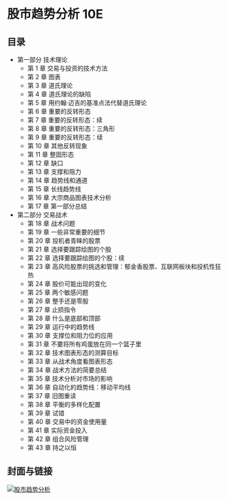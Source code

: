 # 股市趋势分析 10E

## 目录

- 第一部分 技术理论
  - 第 1 章 交易与投资的技术方法
  - 第 2 章 图表
  - 第 3 章 道氏理论
  - 第 4 章 道氏理论的缺陷
  - 第 5 章 用约翰·迈吉的基准点法代替道氏理论
  - 第 6 章 重要的反转形态
  - 第 7 章 重要的反转形态：续
  - 第 8 章 重要的反转形态：三角形
  - 第 9 章 重要的反转形态：续
  - 第 10 章 其他反转现象
  - 第 11 章 整固形态
  - 第 12 章 缺口
  - 第 13 章 支撑和阻力
  - 第 14 章 趋势线和通道
  - 第 15 章 长线趋势线
  - 第 16 章 大宗商品图表技术分析
  - 第 17 章 第一部分总结
- 第二部分 交易战术
  - 第 18 章 战术问题
  - 第 19 章 一些非常重要的细节
  - 第 20 章 投机者青睐的股票
  - 第 21 章 选择要跟踪绘图的个股
  - 第 22 章 选择要跟踪绘图的个股：续
  - 第 23 章 高风险股票的挑选和管理：郁金香股票、互联网板块和投机性狂热
  - 第 24 章 股价可能出现的变化
  - 第 25 章 两个敏感问题
  - 第 26 章 整手还是零股
  - 第 27 章 止损指令
  - 第 28 章 什么是底部和顶部
  - 第 29 章 运行中的趋势线
  - 第 30 章 支撑位和阻力位的应用
  - 第 31 章 不要将所有鸡蛋放在同一个篮子里
  - 第 32 章 技术图表形态的测算目标
  - 第 33 章 从战术角度看图表形态
  - 第 34 章 战术方法的简要总结
  - 第 35 章 技术分析对市场的影响
  - 第 36 章 自动化的趋势线：移动平均线
  - 第 37 章 旧图重读
  - 第 38 章 平衡的多样化配置
  - 第 39 章 试错
  - 第 40 章 交易中的资金使用量
  - 第 41 章 实际资金投入
  - 第 42 章 组合风险管理
  - 第 43 章 持之以恒

## 封面与链接

[![股市趋势分析](https://img9.doubanio.com/view/subject/s/public/s29584234.jpg)](https://book.douban.com/subject/27175780/)

